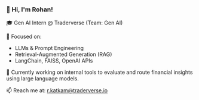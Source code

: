 ### 👋 Hi, I'm Rohan!

🎓 Gen AI Intern @ Traderverse (Team: Gen AI)

🚀 Focused on:
- LLMs & Prompt Engineering
- Retrieval-Augmented Generation (RAG)
- LangChain, FAISS, OpenAI APIs

🧠 Currently working on internal tools to evaluate and route financial insights using large language models.

📫 Reach me at: [r.katkam@traderverse.io](mailto:r.katkam@traderverse.io)
